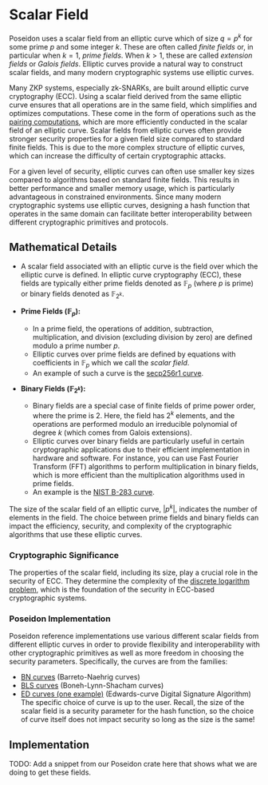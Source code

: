 # Scalar Field
Poseidon uses a scalar field from an elliptic curve which of size $q=p^k$ for some prime $p$ and some integer $k$.
These are often called *finite fields* or, in particular when $k=1$, *prime fields*.
When $k>1$, these are called *extension fields* or *Galois fields*.
Elliptic curves provide a natural way to construct scalar fields, and many modern cryptographic systems use elliptic curves.

Many ZKP systems, especially zk-SNARKs, are built around elliptic curve cryptography (ECC). Using a scalar field derived from the same elliptic curve ensures that all operations are in the same field, which simplifies and optimizes computations.
These come in the form of operations such as the [pairing computations](https://medium.com/@VitalikButerin/exploring-elliptic-curve-pairings-c73c1864e627), which are more efficiently conducted in the scalar field of an elliptic curve. 
Scalar fields from elliptic curves often provide stronger security properties for a given field size compared to standard finite fields. 
This is due to the more complex structure of elliptic curves, which can increase the difficulty of certain cryptographic attacks.

For a given level of security, elliptic curves can often use smaller key sizes compared to algorithms based on standard finite fields. 
This results in better performance and smaller memory usage, which is particularly advantageous in constrained environments.
Since many modern cryptographic systems use elliptic curves, designing a hash function that operates in the same domain can facilitate better interoperability between different cryptographic primitives and protocols.

## Mathematical Details

   - A scalar field associated with an elliptic curve is the field over which the elliptic curve is defined. In elliptic curve cryptography (ECC), these fields are typically either prime fields denoted as $\mathbb{F}_p$ (where $p$ is prime) or binary fields denoted as $\mathbb{F}_{2^k}$.

- **Prime Fields ($\mathbb{F}_p$):**
   - In a prime field, the operations of addition, subtraction, multiplication, and division (excluding division by zero) are defined modulo a prime number $p$. 
   - Elliptic curves over prime fields are defined by equations with coefficients in $\mathbb{F}_p$ which we call the *scalar field*.
   - An example of such a curve is the [secp256r1 curve](https://neuromancer.sk/std/secg/secp256r1).

- **Binary Fields ($\mathbb{F}_{2^k}$):**
   - Binary fields are a special case of finite fields of prime power order, where the prime is 2. Here, the field has $2^k$ elements, and the operations are performed modulo an irreducible polynomial of degree $k$ (which comes from Galois extensions).
   - Elliptic curves over binary fields are particularly useful in certain cryptographic applications due to their efficient implementation in hardware and software. 
   For instance, you can use Fast Fourier Transform (FFT) algorithms to perform multiplication in binary fields, which is more efficient than the multiplication algorithms used in prime fields.
   - An example is the [NIST B-283 curve](https://neuromancer.sk/std/nist/B-283).


The size of the scalar field of an elliptic curve, $|p^k|$, indicates the number of elements in the field. 
The choice between prime fields and binary fields can impact the efficiency, security, and complexity of the cryptographic algorithms that use these elliptic curves.

### Cryptographic Significance
The properties of the scalar field, including its size, play a crucial role in the security of ECC. 
They determine the complexity of the [discrete logarithm problem](https://en.wikipedia.org/wiki/Discrete_logarithm), which is the foundation of the security in ECC-based cryptographic systems.

### Poseidon Implementation
Poseidon reference implementations use various different scalar fields from different elliptic curves in order to provide flexibility and interoperability with other cryptographic primitives as well as more freedom in choosing the security parameters.
Specifically, the curves are from the families:
- [BN curves](https://neuromancer.sk/std/bn/) (Barreto-Naehrig curves)
- [BLS curves](https://neuromancer.sk/std/bls/) (Boneh-Lynn-Shacham curves)
- [ED curves (one example)](https://neuromancer.sk/std/other/Ed25519) (Edwards-curve Digital Signature Algorithm)
The specific choice of curve is up to the user.
Recall, the size of the scalar field is a security parameter for the hash function, so the choice of curve itself does not impact security so long as the size is the same!

## Implementation
TODO: Add a snippet from our Poseidon crate here that shows what we are doing to get these fields.